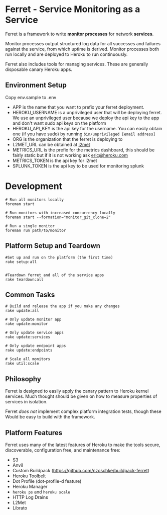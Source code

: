 # Ferret - Service Monitoring as a Service

Ferret is a framework to write **monitor processes** for network **services**.

Monitor processes output structured log data for all successes and failures
against the service, from which uptime is derived. Monitor processes both run
locally and are deployed to Heroku to run continuously.

Ferret also includes tools for managing services. These are generally disposable
canary Heroku apps.

## Environment Setup

Copy env.sample to .env

* APP is the name that you want to prefix your ferret deployment.
* HEROKU_USERNAME is a unprivileged user that will be deploying ferret. We use an unprivileged user because we deploy the api key to the app and don't want sudo api keys on the platform
* HEROKU_API_KEY is the api key for the username. You can easily obtain one (if you have sudo) by running ```bin/unprivileged [email address]``` 
* ORG is the organization that the ferret is deploying to
* L2MET_URL can be obtained at [l2met](https://www.l2met.net)
* METRICS_URL is the prefix for the metrics dashboard, this should be fairly static but if it is not working ask eric@heroku.com
* METRICS_TOKEN is the api key for l2met
* SPLUNK_TOKEN is the api key to be used for monitoring splunk


# Development 

```
# Run all monitors locally
foreman start

# Run monitors with increased concurrency locally
foreman start --formation="monitor_git_clone=2"

# Run a single monitor
foreman run path/to/monitor

```

## Platform Setup and Teardown

```
#Set up and run on the platform (the first time)
rake setup:all


#Teardown ferret and all of the service apps
rake teardown:all
```

## Common Tasks
```
# Build and release the app if you make any changes
rake update:all

# Only update monitor app
rake update:monitor

# Only update service apps
rake update:services

# Only update endpoint apps
rake update:endpoints

# Scale all monitors
rake util:scale

```

## Philosophy

Ferret is designed to easily apply the canary pattern to Heroku kernel services. Much thought should be given on how to measure properties of services in isolation.

Ferret *does not* implement complex platform integration tests, though these 
Would be easy to build with the framework.

## Platform Features

Ferret uses many of the latest features of Heroku to make the tools secure,
discoverable, configuration free, and maintenance free:

* S3
* Anvil
* Custom Buildpack (https://github.com/nzoschke/buildpack-ferret)
* Heroku Toolbelt
* Dot Profile (dot-profile-d feature)
* Heroku Manager
* `heroku ps` and `heroku scale`
* HTTP Log Drains
* L2Met
* Librato
